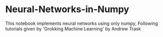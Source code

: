 # Neural-Networks-in-Numpy
This notebook implements neural networks using only numpy, Following tutorials given by 'Grokking Machine Learning' by Andrew Trask
